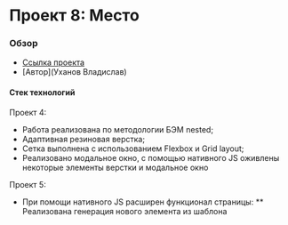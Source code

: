 # Проект 8: Место

### Обзор

* [Ссылка проекта](https://vladko-89.github.io/mesto/)
* [Автор](Уханов Владислав)

#### Стек технологий
Проект 4:

* Работа реализована по методологии БЭМ nested;
* Адаптивная резиновая верстка;
* Сетка выполнена с использованием Flexbox и Grid layout;
* Реализовано модальное окно, с помощью нативного JS оживлены некоторые элементы верстки и модальное окно

Проект 5:
* При помощи нативного JS расширен функционал страницы:
** Реализована генерация нового элемента из шаблона <template> ;
** Реализован механизм добавления/удаления карточек;
** Оживлен Лайк;
** Добавлены дополнительные формы попапов

Проект 6:
* Реализована верификация форм модальных окон (validate.js);
* Закрытие модальных окон по нажатию Esc и клику в не области тела модального окна

Проект 7:
* Функционал валидации форм и карточки мест переписаны под ООП;

Проект 8:
* Функционал полностью переведен на ООП;
* Настроена сборка проекта с помощью webpack


Проект 9:
* Страница подключена к серверу. 
Back-end предоставлен сторонним разработчиком. 
На стороне фронтенд, написан класс API для подключения и обмена информации с сервером. При загрузке страницы, клиент получает информацию о текущем пользователе (Аватар, имя и род деятельности) и карточки мест загруженных пользователями имеющими доступ к серверу. С карточками приходит информация о количестве лайков конкретной карточки и маркер - лайкнута ли карточка текущим пользователем. 
Реализован функционал - изменение данных пользоватея, Добавление новой карточки - (кнопка +). Удаление карточки - только для карточек добавленных текущим пользователем. При клике на картинку карточки, открывается модальное окно картинки. При изменении текущего состояния элементов, давнные изменяются и на сервере.